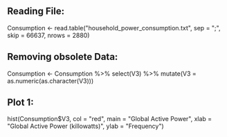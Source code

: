 ## Reading File:

Consumption <- read.table("household_power_consumption.txt", sep = ";", skip = 66637, nrows = 2880)


## Removing obsolete Data:

Consumption <- Consumption %>% select(V3) %>% mutate(V3 = as.numeric(as.character(V3)))


## Plot 1:

hist(Consumption$V3, col = "red", main = "Global Active Power",
     xlab = "Global Active Power (killowatts)", ylab = "Frequency")

